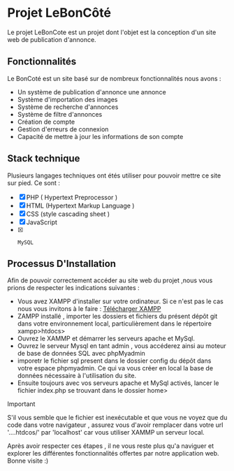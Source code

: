 
# Projet LeBonCôté

Le projet LeBonCote est un projet dont l'objet est la conception d'un site web de publication d'annonce.

## Fonctionnalités

Le BonCoté est un site basé sur de nombreux fonctionnalités 
nous avons  : 
* Un système de publication d'annonce une annonce  
* Système d'importation des images
* Système de recherche d'annonces
* Système de filtre d'annonces
* Création de compte
* Gestion d'erreurs de connexion
* Capacité de mettre à jour les informations de son compte 

## Stack technique

Plusieurs langages techniques ont étés utiliser pour pouvoir mettre ce site sur pied.
Ce sont :

- [x]  PHP ( Hypertext Preprocessor )   
- [x] HTML (Hypertext Markup Language )
- [x]  CSS (style cascading sheet )
 - [x]   JavaScript
 - [x]     MySQL

## Processus D'Installation


Afin de pouvoir correctement accéder au site web du projet ,nous vous prions de respecter les indications suivantes :  

+ Vous avez XAMPP d'installer sur votre ordinateur. Si ce n'est pas le cas nous vous 
    invitons à le faire : [Télécharger XAMPP](https://www.apachefriends.org/fr/download.html) 
+ ZAMPP installé , importer les dossiers et fichiers du présent dépôt git dans votre environnement local, particulièrement dans le répertoire xampp>htdocs> 
+  Ouvrez le XAMMP et démarrer les serveurs apache 
  et MySql.
  + Ouvrez le serveur Mysql en tant admin , vous accéderez ainsi au moteur de base de données SQL avec phpMyadmin  
   +  imporetr le fichier sql present dans le dossier config du dépôt  dans votre espace phpmyadmin. Ce qui va vous créer en local
  la base de données nécessaire à l'utilisation du site.
+ Ensuite toujours avec vos serveurs apache et MySql activés,  lancer le fichier index.php se trouvant dans le dossier home>

>[!IMPORTANT]  
 S'il vous semble que le fichier est inexécutable et que vous ne voyez que du code dans votre navigateur , assurez vous d'avoir remplacer dans votre url  '....htdcos/' par 'localhost' car vous utiliser XAMMP un serveur local.
  
Après avoir respecter ces étapes , il ne vous reste plus qu'a naviguer et explorer les différentes fonctionnalités offertes par notre application web.
Bonne visite :)  


      

